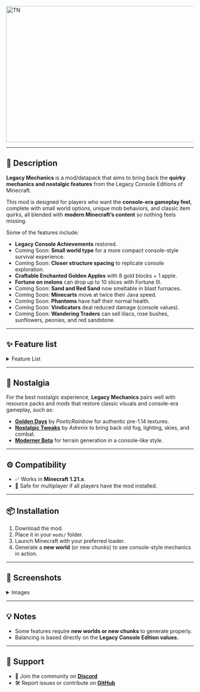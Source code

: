 <img width="1539" height="365" alt="TN" src="https://github.com/user-attachments/assets/3a5e5527-333a-47e2-9443-8f038c11eb65" />


---

## 📖 Description

**Legacy Mechanics** is a mod/datapack that aims to bring back the **quirky mechanics and nostalgic features** from the Legacy Console Editions of Minecraft.

This mod is designed for players who want the **console-era gameplay feel**, complete with small world options, unique mob behaviors, and classic item quirks, all blended with **modern Minecraft’s content** so nothing feels missing.

Some of the features include:

* **Legacy Console Achievements** restored.
* Coming Soon: **Small world type** for a more compact console-style survival experience.
* Coming Soon: **Closer structure spacing** to replicate console exploration.
* **Craftable Enchanted Golden Apples** with 8 gold blocks + 1 apple.
* **Fortune on melons** can drop up to 10 slices with Fortune III.
* Coming Soon: **Sand and Red Sand** now smeltable in blast furnaces.
* Coming Soon: **Minecarts** move at twice their Java speed.
* Coming Soon: **Phantoms** have half their normal health.
* Coming Soon: **Vindicators** deal reduced damage (console values).
* Coming Soon: **Wandering Traders** can sell lilacs, rose bushes, sunflowers, peonies, and red sandstone.

---

## ✨ Feature list

<details>  
<summary>Feature List</summary>  

## Key:

✅ - Implemented
☑️ - Planned
❌ - Not Implemented

| **Feature**                                         | Implemented | Planned |
| --------------------------------------------------- | ----------- | ------- |
| Console-style Achievements                          | ✅           | ☑️      |
| Legacy Console small world type                     | ✅           | ☑️      |
| Closer structure generation                         | ✅           | ☑️      |
| Dead bushes drop 1 stick                            | ✅           | ☑️      |
| Enchanted Golden Apple crafting recipe              | ✅           | ☑️      |
| Jack-O-Lantern & Jungle Tree Sapling names restored | ✅           | ☑️      |
| Fortune melons (up to 10 slices)                    | ✅           | ☑️      |
| Sand/Red Sand blast furnace smelting                | ✅           | ☑️      |
| Short Grass → Tall Grass                            | ✅           | ☑️      |
| Tall Grass → Double Tall Grass                      | ✅           | ☑️      |
| Minecarts move 2× faster                            | ✅           | ☑️      |
| Phantoms have 10 HP                                 | ✅           | ☑️      |
| Vindicators deal reduced damage                     | ✅           | ☑️      |
| Wandering Traders sell flowers & red sandstone      | ✅           | ☑️      |

</details>  

---

## 🌌 Nostalgia

For the best nostalgic experience, **Legacy Mechanics** pairs well with resource packs and mods that restore classic visuals and console-era gameplay, such as:

* [**Golden Days**](https://github.com/PoeticRainbow/golden-days/releases) by *PoeticRainbow* for authentic pre-1.14 textures.
* [**Nostalgic Tweaks**](https://modrinth.com/mod/nostalgic-tweaks) by *Adrenix* to bring back old fog, lighting, skies, and combat.
* [**Moderner Beta**](https://modrinth.com/mod/moderner-beta) for terrain generation in a console-like style.

---

## ⚙️ Compatibility

* ✅ Works in **Minecraft 1.21.x**.
* 🔧 Safe for multiplayer if all players have the mod installed.

---

## 📦 Installation

1. Download the mod.
2. Place it in your `mods/` folder.
3. Launch Minecraft with your preferred loader.
4. Generate a **new world** (or new chunks) to see console-style mechanics in action.

---

## 📸 Screenshots

<details>  
<summary>Images</summary>  

<img width="1920" height="1081" alt="2025-10-07_23 18 00" src="https://github.com/user-attachments/assets/11addb1c-7134-40a4-91f6-996dee5ebf91" />


</details>  

---

## 💡 Notes

* Some features require **new worlds or new chunks** to generate properly.
* Balancing is based directly on the **Legacy Console Edition values.**

---

## 🤝 Support

* 💬 Join the community on [**Discord**](https://discord.com/invite/discord-link)
* 🛠️ Report issues or contribute on [**GitHub**](https://github.com/Pigzone00/Legacy-Mechanics)

